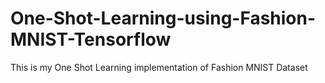 # One-Shot-Learning-using-Fashion-MNIST-Tensorflow
This is my One Shot Learning implementation of Fashion MNIST Dataset
